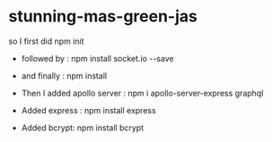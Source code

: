 # stunning-mas-green-jas

<!-- I was getting this error:  
npm ERR! code ENOENT
npm ERR! syscall open
npm ERR! path C:\Repos\stunning-mas-green-jas\server/package.json
npm ERR! errno -4058
npm ERR! enoent ENOENT: no such file or directory, open 'C:\Repos\stunning-mas-green-jas\server\package.json'
npm ERR! enoent This is related to npm not being able to find a file.
npm ERR! enoent

npm ERR! A complete log of this run can be found in:
npm ERR!     C:\Users\jaswa\AppData\Local\npm-cache\_logs\2022-04-28T02_00_55_236Z-debug-0.log -->

so I first did npm init

* followed by : npm install socket.io --save

* and finally : npm install

* Then I added apollo server :  npm i apollo-server-express graphql

* Added express : npm install express

* Added bcrypt: npm install bcrypt
